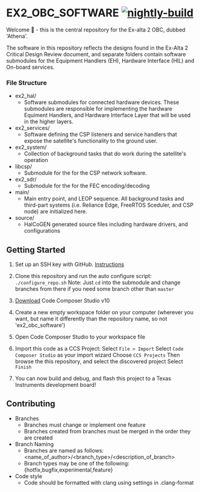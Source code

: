 # EX2_OBC_SOFTWARE  [![nightly-build](https://github.com/AlbertaSat/ex2_obc_software/actions/workflows/ccs-build-action-schedule.yml/badge.svg)](https://github.com/AlbertaSat/ex2_obc_software/actions/workflows/ccs-build-action-schedule.yml)
Welcome 👋 - this is the central repository for the Ex-alta 2 OBC, dubbed 'Athena'. 

The software in this repository reflects the designs found in the Ex-Alta 2 Critical Design Review document, and separate folders contain software submodules for the Equipment Handlers (EH), Hardware Interface (HIL) and On-board services.

### File Structure
* ex2_hal/
	* Software submodules for connected hardware devices. These submodules are responsible for implementing the hardware Equiment Handlers, and Hardware Interface Layer that will be used in the higher layers.
* ex2_services/
	* Software defining the CSP listeners and service handlers that expose the satellite's functionality to the ground user.
* ex2_system/
	* Collection of background tasks that do work during the satellite's operation
* libcsp/
	* Submodule for the for the CSP network software.
* ex2_sdr/
	* Submodule for the for the FEC encoding/decoding
* main/
	* Main entry point, and LEOP sequence. All background tasks and third-part systems (i.e. Reliance Edge, FreeRTOS Sceduler, and CSP node) are initialized here.
* source/
	* HalCoGEN generated source files including hardware drivers, and configurations

## Getting Started
1. Set up an SSH key with GitHub. [Instructions](https://docs.github.com/en/github/authenticating-to-github/connecting-to-github-with-ssh/adding-a-new-ssh-key-to-your-github-account)

2. Clone this repository and run the auto configure script:
```./configure_repo.sh```
Note: Just `cd` into the submodule and change branches from there if you need some branch other than `master`

3. [Download](https://software-dl.ti.com/ccs/esd/documents/ccs_downloads.html) Code Composer Studio v10 

4. Create a new empty workspace folder on your computer (wherever you want, but name it differently than the repository name, so not 'ex2_obc_software')

5. Open Code Composer Studio to your workspace file

6. Import this code as a CCS Project:
	Select `File > Import`
	Select `Code Composer Studio` as your import wizard
	Choose `CCS Projects`
	Then browse the this repository, and select the discovered project
	Select `Finish`

7. You  can now build and debug, and flash this project to a Texas Instruments development board!


## Contributing

* Branches
	* Branches must change  or implement one feature
	* Branches created from branches must be merged in the order they are created
* Branch Naming
	* Branches are named as follows: <name_of_author>/<branch_type>/<description_of_branch>
	* Branch types may be one of the following: {hotfix,bugfix,experimental,feature} 
* Code style
	* Code should be formatted with clang using settings in .clang-format
